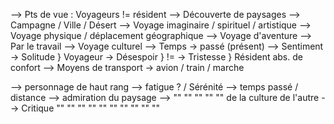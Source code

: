 

--> Pts de vue : Voyageurs != résident
--> Découverte de paysages --> Campagne / Ville / Désert
--> Voyage imaginaire / spirituel / artistique
--> Voyage physique / déplacement géographique
--> Voyage d'aventure
--> Par le travail
--> Voyage culturel
--> Temps -> passé (présent)
--> Sentiment -> Solitude    }     Voyageur
                       -> Désespoir }           !=
                       -> Tristesse   }      Résident
                       abs. de confort
--> Moyens de transport -> avion / train / marche




--> personnage de haut rang
--> fatigue ? / Sérénité
--> temps passé / distance
--> admiration  du paysage
--> "" "" "" "" ""  de la culture de l'autre
--> Critique        "" "" "" "" "" "" "" "" "" ""

[](2023-09-26)
